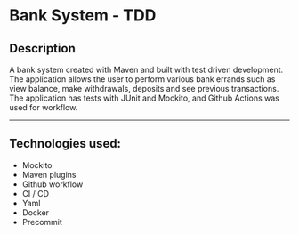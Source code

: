 # Bank System - TDD

## Description

A bank system created with Maven and built with test driven development. The application allows the user to perform various bank errands such as view balance, make withdrawals, deposits and see previous transactions. The application has tests with JUnit and Mockito, and Github Actions was used for workflow.

---

## Technologies used:

- Mockito
- Maven plugins
- Github workflow
- CI / CD
- Yaml
- Docker
- Precommit


